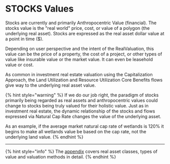 # STOCKS Values

Stocks are currently and primarily Anthropocentric Value (financial). The stocks value is the "real world" price, cost, or value of a polygon (the underlying real asset). Stocks are expressed as the real asset dollar value at a point in time ($).

Depending on user perspective and the intent of the RealValuation, this value can be the price of a property, the cost of a project, or other types of value like insurable value or the market value. It can even be leasehold value or cost.

As common in investment real estate valuation using the Capitalization Approach, the Land Utilization and Resource Utilization Core Benefits flows give way to the underlying real asset value.

{% hint style="warning" %}
If we do our job right, the paradigm of stocks primarily being regarded as real assets and anthropocentric values could change to stocks being truly valued for their holistic value. Just as in investment real estate, the dynamic relationship of the stocks and flows expressed via Natural Cap Rate changes the value of the underlying asset.

As an example, if the average market natural cap rate of wetlands is 120% it begins to make all wetlands value be based on the cap rate, not the underlying land value.
{% endhint %}

***

{% hint style="info" %}
The [appendix](broken-reference) covers real asset classes, types of value and valuation methods in detail.
{% endhint %}
